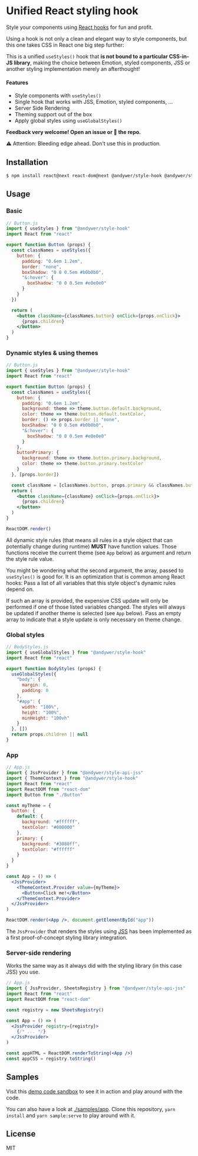 # Unified React styling hook

Style your components using [React hooks](https://reactjs.org/docs/hooks-intro.html) for fun and profit.

Using a hook is not only a clean and elegant way to style components, but this one takes CSS in React one big step further:

This is a unified `useStyles()` hook that **is not bound to a particular CSS-in-JS library**, making the choice between Emotion, styled components, JSS or another styling implementation merely an afterthought!

#### Features

* Style components with `useStyles()`
* Single hook that works with JSS, Emotion, styled components, ...
* Server Side Rendering
* Theming support out of the box
* Apply global styles using `useGlobalStyles()`

**Feedback very welcome! Open an issue or 🌟 the repo.**

⚠️ Attention: Bleeding edge ahead. Don't use this in production.


## Installation

```sh
$ npm install react@next react-dom@next @andywer/style-hook @andywer/style-api-jss
```


## Usage

### Basic

```jsx
// Button.js
import { useStyles } from "@andywer/style-hook"
import React from "react"

export function Button (props) {
  const classNames = useStyles({
    button: {
      padding: "0.6em 1.2em",
      border: "none",
      boxShadow: "0 0 0.5em #b0b0b0",
      "&:hover": {
        boxShadow: "0 0 0.5em #e0e0e0"
      }
    }
  })

  return (
    <button className={classNames.button} onClick={props.onClick}>
      {props.children}
    </button>
  )
}
```


### Dynamic styles & using themes

```jsx
// Button.js
import { useStyles } from "@andywer/style-hook"
import React from "react"

export function Button (props) {
  const classNames = useStyles({
    button: {
      padding: "0.6em 1.2em",
      background: theme => theme.button.default.background,
      color: theme => theme.button.default.textColor,
      border: () => props.border || "none",
      boxShadow: "0 0 0.5em #b0b0b0",
      "&:hover": {
        boxShadow: "0 0 0.5em #e0e0e0"
      }
    },
    buttonPrimary: {
      background: theme => theme.button.primary.background,
      color: theme => theme.button.primary.textColor      
    }
  }, [props.border])

  const className = [classNames.button, props.primary && classNames.buttonPrimary].join(" ")
  return (
    <button className={className} onClick={props.onClick}>
      {props.children}
    </button>
  )
}

ReactDOM.render()
```

All dynamic style rules (that means all rules in a style object that can potentially change during runtime) **MUST** have function values. Those functions receive the current theme (see `App` below) as argument and return the style rule value.

You might be wondering what the second argument, the array, passed to `useStyles()` is good for. It is an optimization that is common among React hooks: Pass a list of all variables that this style object's dynamic rules depend on.

If such an array is provided, the expensive CSS update will only be performed if one of those listed variables changed. The styles will always be updated if another theme is selected (see `App` below). Pass an empty array to indicate that a style update is only necessary on theme change.

### Global styles

```jsx
// BodyStyles.js
import { useGlobalStyles } from "@andywer/style-hook"
import React from "react"

export function BodyStyles (props) {
  useGlobalStyles({
    "body": {
      margin: 0,
      padding: 0
    },
    "#app": {
      width: "100%",
      height: "100%",
      minHeight: "100vh"
    }
  }, [])
  return props.children || null
}
```

### App

```jsx
// App.js
import { JssProvider } from "@andywer/style-api-jss"
import { ThemeContext } from "@andywer/style-hook"
import React from "react"
import ReactDOM from "react-dom"
import Button from "./Button"

const myTheme = {
  button: {
    default: {
      background: "#ffffff",
      textColor: "#000000"
    },
    primary: {
      background: "#3080ff",
      textColor: "#ffffff"
    }
  }
}

const App = () => (
  <JssProvider>
    <ThemeContext.Provider value={myTheme}>
      <Button>Click me!</Button>
    </ThemeContext.Provider>
  </JssProvider>
)

ReactDOM.render(<App />, document.getElementById("app"))
```

The `JssProvider` that renders the styles using [JSS](https://github.com/cssinjs/react-jss) has been implemented as a first proof-of-concept styling library integration.


### Server-side rendering

Works the same way as it always did with the styling library (in this case JSS) you use.

```jsx
// App.js
import { JssProvider, SheetsRegistry } from "@andywer/style-api-jss"
import React from "react"
import ReactDOM from "react-dom"

const registry = new SheetsRegistry()

const App = () => (
  <JssProvider registry={registry}>
    {/* ... */}
  </JssProvider>
)

const appHTML = ReactDOM.renderToString(<App />)
const appCSS = registry.toString()
```

## Samples

Visit this [demo code sandbox](https://codesandbox.io/s/zx4o632n8l) to see it in action and play around with the code.

You can also have a look at [./samples/app](./samples/app). Clone this repository, `yarn install` and `yarn sample:serve` to play around with it.


## License

MIT

